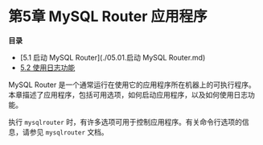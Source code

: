 # 第5章 MySQL Router 应用程序

**目录**

- [5.1 启动 MySQL Router](./05.01.启动 MySQL Router.md)
- [5.2 使用日志功能](./05.02.使用日志功能.md)

MySQL Router 是一个通常运行在使用它的应用程序所在机器上的可执行程序。本章描述了应用程序，包括可用选项，如何启动应用程序，以及如何使用日志功能。

执行 `mysqlrouter` 时，有许多选项可用于控制应用程序。有关命令行选项的信息，请参见 `mysqlrouter` 文档。
